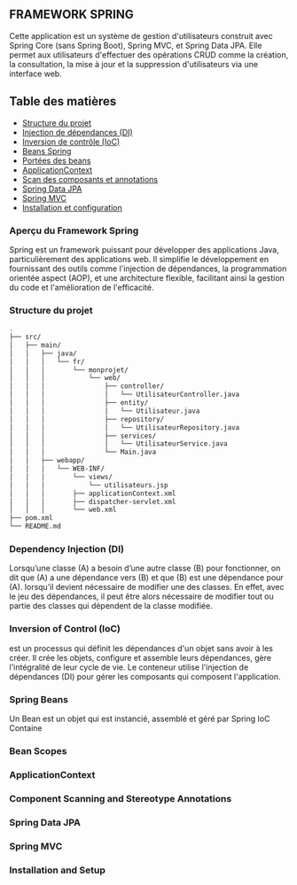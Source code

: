 ## FRAMEWORK SPRING
Cette application est un système de gestion d'utilisateurs 
construit avec Spring Core (sans Spring Boot), 
Spring MVC, et Spring Data JPA. Elle permet aux utilisateurs d'effectuer des opérations CRUD 
comme la création, la consultation, la mise à jour et la suppression d'utilisateurs via une interface web.

## Table des matières
- [Structure du projet](#structure-du-projet)
- [Injection de dépendances (DI)](#injection-de-dépendances-di)
- [Inversion de contrôle (IoC)](#inversion-de-contrôle-ioc)
- [Beans Spring](#beans-spring)
- [Portées des beans](#portées-des-beans)
- [ApplicationContext](#applicationcontext)
- [Scan des composants et annotations](#scan-des-composants-et-annotations)
- [Spring Data JPA](#spring-data-jpa)
- [Spring MVC](#spring-mvc)
- [Installation et configuration](#installation-et-configuration)

### Aperçu du Framework Spring
Spring est un framework puissant pour développer des applications Java, particulièrement des applications web. Il simplifie le développement en fournissant des outils comme l'injection de dépendances, la programmation orientée aspect (AOP), et une architecture flexible, facilitant ainsi la gestion du code et l'amélioration de l'efficacité.

### Structure du projet
```sh
.
├── src/
│   ├── main/
│   │   ├── java/
│   │   │   └── fr/
│   │   │       └── monprojet/
│   │   │           └── web/
│   │   │               ├── controller/
│   │   │               │   └── UtilisateurController.java
│   │   │               ├── entity/
│   │   │               │   └── Utilisateur.java
│   │   │               ├── repository/
│   │   │               │   └── UtilisateurRepository.java
│   │   │               ├── services/
│   │   │               │   └── UtilisateurService.java
│   │   │               └── Main.java
│   │   ├── webapp/
│   │   │   └── WEB-INF/
│   │   │       └── views/
│   │   │           └── utilisateurs.jsp
│   │   │       ├── applicationContext.xml
│   │   │       ├── dispatcher-servlet.xml
│   │   │       └── web.xml
├── pom.xml
└── README.md
```

### Dependency Injection (DI)
Lorsqu’une classe (A) a besoin d’une autre classe (B) pour fonctionner, on dit que (A) a une dépendance vers (B) et que (B) est une dépendance pour (A).
lorsqu’il devient nécessaire de modifier une des classes. En effet, avec le jeu des dépendances, il peut être alors nécessaire de modifier tout ou partie des classes qui dépendent de la classe modifiée.
### Inversion of Control (IoC)
est un processus qui définit les dépendances d'un objet sans avoir à les créer.
Il crée les objets, configure et assemble leurs dépendances, gère l'intégralité de leur cycle de vie. Le conteneur utilise l'injection de dépendances (DI) pour gérer les composants qui composent l'application.
### Spring Beans
Un Bean est un objet qui est instancié, assemblé et géré par Spring IoC Containe
### Bean Scopes

### ApplicationContext

### Component Scanning and Stereotype Annotations

### Spring Data JPA

### Spring MVC

### Installation and Setup
